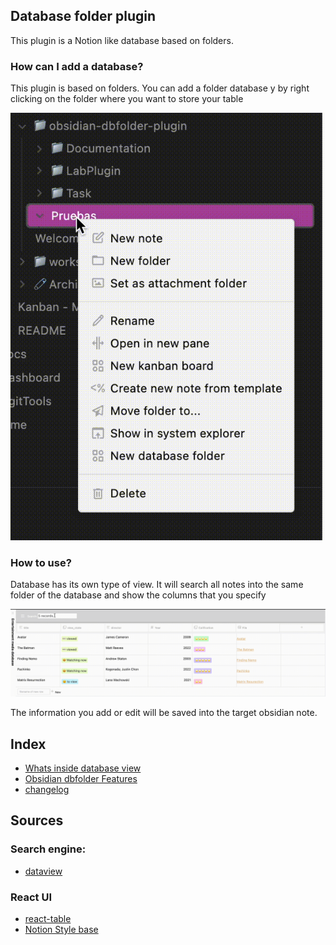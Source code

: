 ## Database folder plugin
This plugin is a Notion like database based on folders.
### How can I add a database?
This plugin is based on folders. You can add a folder database y by right clicking on the folder where you want to store your table

![AddDatabase.gif](docs/resources/AddDatabase.gif)

### How to use?
Database has its own type of view. It will search all notes into the same folder of the database and show the columns that you specify

![TablePresentation.gif](docs/resources/TablePresentation.gif)

The information you add or edit will be saved into the target obsidian note.

## Index
- [Whats inside database view](docs/docs/Whats%20inside%20database%20view.md)
- [Obsidian dbfolder Features](docs/docs/Obsidian%20dbfolder%20Features.md)
- [changelog](docs/changelog.md)

## Sources
### Search engine:
- [dataview](https://github.com/blacksmithgu/obsidian-dataview)

### React UI
- [react-table](https://github.com/TanStack/react-table)
- [Notion Style base](https://github.com/archit-p/editable-react-table)
